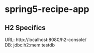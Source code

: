 # spring5-recipe-app

## H2 Specifics  
URL: http://localhost:8080/h2-console/  
DB: jdbc:h2:mem:testdb  

